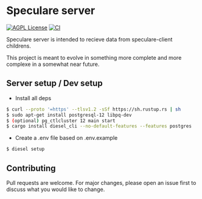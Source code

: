 Speculare server
========
[![AGPL License](https://img.shields.io/badge/license-AGPL-blue.svg)](LICENSE)
[![CI](https://github.com/Martichou/speculare-server/workflows/CI/badge.svg)](https://github.com/Martichou/speculare-server/actions)

Speculare server is intended to recieve data from speculare-client childrens.

This project is meant to evolve in something more complete and more complexe in a somewhat near future.

Server setup / Dev setup
--------------------------

- Install all deps
```bash
$ curl --proto '=https' --tlsv1.2 -sSf https://sh.rustup.rs | sh
$ sudo apt-get install postgresql-12 libpq-dev
$ (optional) pg_ctlcluster 12 main start
$ cargo install diesel_cli --no-default-features --features postgres
```

- Create a .env file based on .env.example
```bash
$ diesel setup
```

Contributing
--------------------------

Pull requests are welcome. For major changes, please open an issue first to discuss what you would like to change.
